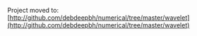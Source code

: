 Project moved to:
[http://github.com/debdeepbh/numerical/tree/master/wavelet](http://github.com/debdeepbh/numerical/tree/master/wavelet)
